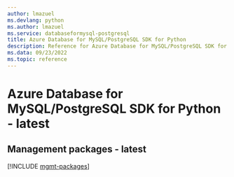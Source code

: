 ```yaml
---
author: lmazuel
ms.devlang: python
ms.author: lmazuel
ms.service: databaseformysql-postgresql
title: Azure Database for MySQL/PostgreSQL SDK for Python
description: Reference for Azure Database for MySQL/PostgreSQL SDK for Python
ms.data: 09/23/2022
ms.topic: reference
---
```

# Azure Database for MySQL/PostgreSQL SDK for Python - latest

## Management packages - latest
[!INCLUDE [mgmt-packages](database-for-mysql-postgresql-mgmt-index.md)]